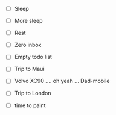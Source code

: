 - [ ] Sleep
- [ ] More sleep
- [ ] Rest
- [ ] Zero inbox
- [ ] Empty todo list
- [ ] Trip to Maui
- [ ] Volvo XC90 .... oh yeah ... Dad-mobile
- [ ] Trip to London
- [ ] time to paint

